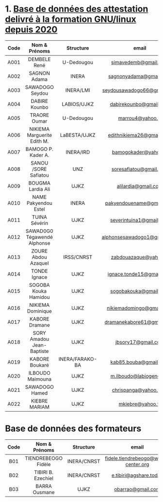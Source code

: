 # 1. [Base de données des attestation delivré à la formation GNU/linux depuis 2020](https://github.com/bioinfoujkz/db-attestation-linux)

|Code |Nom & Prénoms| Structure | email |    
| :---:| :---------:|:---------:| :-----:|
|A001|DEMBELE	René |U-Dedougou 	|simavedemb@gmail.com |
|A002|SAGNON Adama|INERA	|sagnonyadama@gmail.com|
|A003|SAWADOGO Seydou|INERA/LMI|seydousawadogo66@gmail.com|
|A004|DABIRE	Kounbo |LABIOS/UJKZ|dabirekounbo@gmail.com|
|A005|TRAORE 	Oumar|U-Dedougou|marrou4@yahoo.fr| 
|A006|NIKIEMA	Marguerite Edith M.|LaBESTA/UJKZ|edithnikiema26@gmail.com|
|A007|BAMOGO	P. Kader A.|INERA/IRD|bamogokader@yahoo.fr|
|A008|SANOU /SORE	Safiatou|UNZ|soresafiatou@gmail.com|
|A009|BOUGMA	Lardia Ali|UJKZ|alilardia@gmail.com|
|A010|NAME	Pakyendou Estel|INERA|pakyendouename@gmail.com|
|A011|TUINA 	Sévérin|UJKZ|severintuina1@gmail.com|
|A012|SAWAD0G0 	Tégawendé Alphonse|UJKZ|alphonsesawadogo1@gmail.com|
|A013|ZOURE	Abdou AzaqueI|IRSS/CNRST|zabdouazaque@yahoo.fr|
|A014|TONDE	Ignace 	|UJKZ|ignace.tonde15@gmail.com|
|A015|SOGOBA	Kouka Hamidou|UJKZ|sogobakouka@gmail.com|
|A016|NIKIEMA	Dominique|UJKZ|nikiemadomingo@gmail.com|
|A017|KABORE	Dramane|UJKZ|dramanekabore61@gmail.com|
|A018|SORY	Amadou Jean-Baptiste|UJKZ|jbsory17@gmail.com|
|A019|KABORE	Boukaré|INERA/FARAKO-BA|kab85.bouba@gmail.com|
|A020|ILBOUDO 	Maimouna|	UJKZ|m.ilboudo@labiogene.org| 
|A021|SAWADOGO	Hamed|UJKZ|chrispanga@yahoo.com|
|A022|KIEBRE 	MARIAM|UJKZ|mkiebre@yahoo.fr|

# Base de données des formateurs

|Code |Nom & Prénoms| Structure | email |    
| :---:| :---------:|:---------:| :-----:|
|B01|TIENDREBEOGO	Fidèle |INERA/CNRST|fidele.tiendrebeogo@wave-center.org|
|B02|TIBIRI B. Ezechiel|INERA/CNRST|e.tibiri@agshare.today|
|B03|BARRA Ousmane|UJKZ|obarrao@gmail.com|
